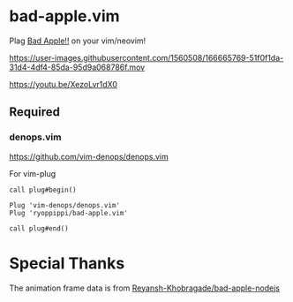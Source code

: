 # bad-apple.vim
Plag [Bad Apple!!](https://www.youtube.com/watch?v=UkgK8eUdpAo) on your vim/neovim!

https://user-images.githubusercontent.com/1560508/166665769-51f0f1da-31d4-4df4-85da-95d9a068786f.mov

https://youtu.be/XezoLvr1dX0

## Required

### denops.vim

https://github.com/vim-denops/denops.vim

For vim-plug

```viml
call plug#begin()

Plug 'vim-denops/denops.vim'
Plug 'ryoppippi/bad-apple.vim'

call plug#end()
```

# Special Thanks
The animation frame data is from [Reyansh-Khobragade/bad-apple-nodejs](https://github.com/Reyansh-Khobragade/bad-apple-nodejs)


